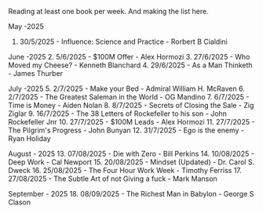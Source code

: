 Reading at least one book per week.
And making the list here.

May -2025
1. 30/5/2025  - Influence: Science and Practice - Rorbert B Cialdini

June -2025
2. 5/6/2025 - $100M Offer - Alex Hormozi
3. 27/6/2025 - Who Moved my Cheese? - Kenneth Blanchard
4. 29/6/2025 - As a Man Thinketh - James Thurber

July -2025
5. 2/7/2025 - Make your Bed - Admiral William H. McRaven
6. 2/7/2025 - The Greatest Saleman in the World - OG Mandino
7. 6/7/2025 - Time is Money - Aiden Nolan
8. 8/7/2025 - Secrets of Closing the Sale - Zig Ziglar
9. 16/7/2025 - The 38 Letters of Rockefeller to his son - John Rockefeller Jnr
10. 27/7/2025 - $100M Leads - Alex Hormozi
11. 27/7/2025 - The Pilgrim's Progress - John Bunyan
12. 31/7/2025 - Ego is the enemy - Ryan Holiday

August - 2025
13. 07/08/2025 - Die with Zero - Bill Perkins
14. 10/08/2025 - Deep Work - Cal Newport
15. 20/08/2025 - Mindset (Updated) - Dr. Carol S. Dweck
16. 25/08/2025 - The Four Hour Work Week - Timothy Ferriss
17. 27/08/2025 - The Subtle Art of not Giving a fuck - Mark Manson 

September - 2025
18. 08/09/2025 - The Richest Man in Babylon - George S Clason